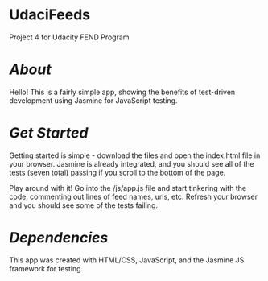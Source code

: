 **UdaciFeeds**
==============
Project 4 for Udacity FEND Program

*About*
=======
Hello! This is a fairly simple app, showing the benefits of test-driven development using Jasmine for JavaScript testing.

*Get Started*
=============
Getting started is simple - download the files and open the index.html file in your browser. Jasmine is already integrated, and you should see all of the tests (seven total) passing if you scroll to the bottom of the page.

Play around with it! Go into the /js/app.js file and start tinkering with the code, commenting out lines of feed names, urls, etc. Refresh your browser and you should see some of the tests failing. 

*Dependencies*
==============
This app was created with HTML/CSS, JavaScript, and the Jasmine JS framework for testing.